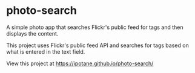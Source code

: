 # photo-search
A simple photo app that searches Flickr's public feed for tags and then displays the content.

This project uses Flickr's public feed API and searches for tags based on what is entered in the text field.

View this project at https://ipotane.github.io/photo-search/
